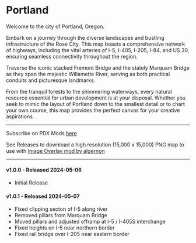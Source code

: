 # Portland

Welcome to the city of Portland, Oregon.

Embark on a journey through the diverse landscapes and bustling infrastructure of the Rose City. This map boasts a comprehensive network of highways, including the vital arteries of I-5, I-405, I-205, I-84, and US 30, ensuring seamless connectivity throughout the region.

Traverse the iconic stacked Fremont Bridge and the stately Marquam Bridge as they span the majestic Willamette River, serving as both practical conduits and picturesque landmarks.

From the tranquil forests to the shimmering waterways, every natural resource essential for urban development is at your disposal. Whether you seek to mimic the layout of Portland down to the smallest detail or to chart your own course, this map provides the perfect canvas for your creative aspirations.

---
Subscribe on PDX Mods [here](https://mods.paradoxplaza.com/mods/80329/Any)

See Releases to download a high resolution (15,000 x 15,000) PNG map to use with [Image Overlay mod by algernon](https://mods.paradoxplaza.com/mods/74539/Windows)

---
#### v1.0.0 - Released 2024-05-06
- Initial Release
#### v1.0.1 - Released 2024-05-07
- Fixed clipping secton of I-5 along river
- Removed pillars from Marquam Bridge
- Moved pillars and adjusted offramp at I-5 / I-405S interchange
- Fixed heights on I-5 near northern border
- Fixed rail bridge over I-205 near eastern border

